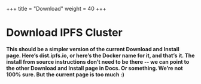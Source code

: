 +++
title = "Download"
weight = 40
+++

# Download IPFS Cluster

**This should be a simpler version of the current Download and Install page. Here’s dist.ipfs.io, or here’s the Docker name for it, and that’s it. The install from source instructions don’t need to be there -- we can point to the other Download and Install page in Docs. Or something. We’re not 100% sure. But the current page is too much :)**
